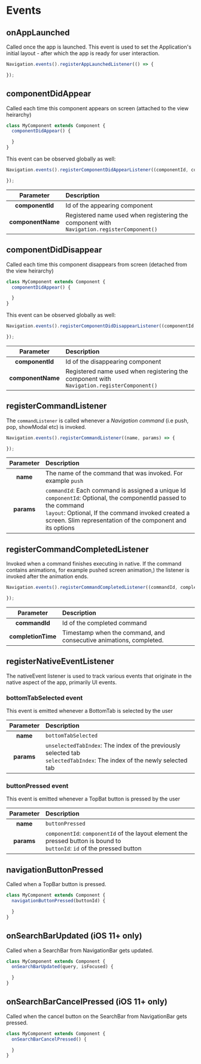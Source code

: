 # Events

## onAppLaunched

Called once the app is launched. This event is used to set the Application's initial layout - after which the app is ready for user interaction.

```js
Navigation.events().registerAppLaunchedListener(() => {

});
```

## componentDidAppear
Called each time this component appears on screen (attached to the view heirarchy)

```js
class MyComponent extends Component {
  componentDidAppear() {

  }
}
```

This event can be observed globally as well:

```js
Navigation.events().registerComponentDidAppearListener((componentId, componentName) => {

});
```
|       Parameter         | Description |
|:--------------------:|:-----|
|**componentId**| Id of the appearing component|
|**componentName**|Registered name used when registering the component with `Navigation.registerComponent()`|

## componentDidDisappear
Called each time this component disappears from screen (detached from the view heirarchy)

```js
class MyComponent extends Component {
  componentDidAppear() {

  }
}
```

This event can be observed globally as well:

```js
Navigation.events().registerComponentDidDisappearListener((componentId, componentName) => {

});
```
|       Parameter         | Description |
|:--------------------:|:-----|
|**componentId**| Id of the disappearing component|
|**componentName**|Registered name used when registering the component with `Navigation.registerComponent()`|

## registerCommandListener
The `commandListener` is called whenever a *Navigation command* (i.e push, pop, showModal etc) is invoked.

```js
Navigation.events().registerCommandListener((name, params) => {

});
```
|       Parameter         | Description |
|:--------------------:|:-----|
|**name** | The name of the command that was invoked. For example `push`|
|**params**|`commandId`: Each command is assigned a unique Id<br>`componentId`: Optional, the componentId passed to the command<br>`layout`: Optional, If the command invoked created a screen. Slim representation of the component and its options |

## registerCommandCompletedListener
Invoked when a command finishes executing in native. If the command contains animations, for example pushed screen animation,) the listener is invoked after the animation ends.

```js
Navigation.events().registerCommandCompletedListener((commandId, completionTime, params) => {

});
```

|       Parameter         | Description |
|:--------------------:|:-----|
|**commandId** | Id of the completed command|
|**completionTime**|Timestamp when the command, and consecutive animations, completed.|

## registerNativeEventListener

The nativeEvent listener is used to track various events that originate in the native aspect of the app, primarily UI events.

### bottomTabSelected event
This event is emitted whenever a BottomTab is selected by the user

|Parameter|Description|
|:-:|:--|
|**name**|`bottomTabSelected`|
|**params**|`unselectedTabIndex`: The index of the previously selected tab<br>`selectedTabIndex`: The index of the newly selected tab|

### buttonPressed event
This event is emitted whenever a TopBat button is pressed by the user

|Parameter|Description|
|:-:|:--|
|**name**|`buttonPressed`|
|**params**|`componentId`: `componentId` of the layout element the pressed button is bound to<br>`buttonId`: `id` of the pressed button|

## navigationButtonPressed
Called when a TopBar button is pressed.

```js
class MyComponent extends Component {
  navigationButtonPressed(buttonId) {

  }
}
```

## onSearchBarUpdated (iOS 11+ only)
Called when a SearchBar from NavigationBar gets updated.

```js
class MyComponent extends Component {
  onSearchBarUpdated(query, isFocused) {

  }
}
```

## onSearchBarCancelPressed (iOS 11+ only)
Called when the cancel button on the SearchBar from NavigationBar gets pressed.

```js
class MyComponent extends Component {
  onSearchBarCancelPressed() {

  }
}
```
